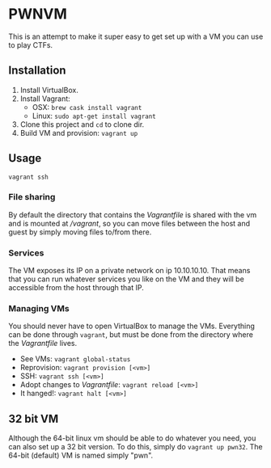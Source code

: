 # PWNVM

This is an attempt to make it super easy to get set up with a VM you can use to play CTFs.

## Installation
1. Install VirtualBox.
2. Install Vagrant:
   * OSX: `brew cask install vagrant`
   * Linux: `sudo apt-get install vagrant`
3. Clone this project and `cd` to clone dir.
4. Build VM and provision: `vagrant up`

## Usage
`vagrant ssh`

### File sharing
By default the directory that contains the _Vagrantfile_ is shared with the vm and is mounted at _/vagrant_, so you can move files between the host and guest by simply moving files to/from there.

### Services
The VM exposes its IP on a private network on ip 10.10.10.10. That means that you can run whatever services you like on the VM and they will be accessible from the host through that IP.

### Managing VMs
You should never have to open VirtualBox to manage the VMs. Everything can be done through `vagrant`, but must be done from the directory where the _Vagrantfile_ lives.

* See VMs: `vagrant global-status`
* Reprovision: `vagrant provision [<vm>]`
* SSH: `vagrant ssh [<vm>]`
* Adopt changes to _Vagrantfile_: `vagrant reload [<vm>]`
* It hanged!: `vagrant halt [<vm>]`

## 32 bit VM
Although the 64-bit linux vm should be able to do whatever you need, you can also set up a 32 bit version. To do this, simply do `vagrant up pwn32`. The 64-bit (default) VM is named simply "pwn".
